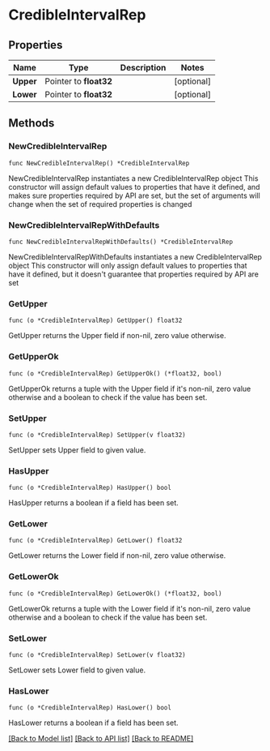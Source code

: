 # CredibleIntervalRep

## Properties

Name | Type | Description | Notes
------------ | ------------- | ------------- | -------------
**Upper** | Pointer to **float32** |  | [optional] 
**Lower** | Pointer to **float32** |  | [optional] 

## Methods

### NewCredibleIntervalRep

`func NewCredibleIntervalRep() *CredibleIntervalRep`

NewCredibleIntervalRep instantiates a new CredibleIntervalRep object
This constructor will assign default values to properties that have it defined,
and makes sure properties required by API are set, but the set of arguments
will change when the set of required properties is changed

### NewCredibleIntervalRepWithDefaults

`func NewCredibleIntervalRepWithDefaults() *CredibleIntervalRep`

NewCredibleIntervalRepWithDefaults instantiates a new CredibleIntervalRep object
This constructor will only assign default values to properties that have it defined,
but it doesn't guarantee that properties required by API are set

### GetUpper

`func (o *CredibleIntervalRep) GetUpper() float32`

GetUpper returns the Upper field if non-nil, zero value otherwise.

### GetUpperOk

`func (o *CredibleIntervalRep) GetUpperOk() (*float32, bool)`

GetUpperOk returns a tuple with the Upper field if it's non-nil, zero value otherwise
and a boolean to check if the value has been set.

### SetUpper

`func (o *CredibleIntervalRep) SetUpper(v float32)`

SetUpper sets Upper field to given value.

### HasUpper

`func (o *CredibleIntervalRep) HasUpper() bool`

HasUpper returns a boolean if a field has been set.

### GetLower

`func (o *CredibleIntervalRep) GetLower() float32`

GetLower returns the Lower field if non-nil, zero value otherwise.

### GetLowerOk

`func (o *CredibleIntervalRep) GetLowerOk() (*float32, bool)`

GetLowerOk returns a tuple with the Lower field if it's non-nil, zero value otherwise
and a boolean to check if the value has been set.

### SetLower

`func (o *CredibleIntervalRep) SetLower(v float32)`

SetLower sets Lower field to given value.

### HasLower

`func (o *CredibleIntervalRep) HasLower() bool`

HasLower returns a boolean if a field has been set.


[[Back to Model list]](../README.md#documentation-for-models) [[Back to API list]](../README.md#documentation-for-api-endpoints) [[Back to README]](../README.md)



